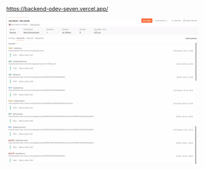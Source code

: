 https://backend-odev-seven.vercel.app/

![Result İmage](https://github.com/AzizEkren/Backend-Odev/blob/master/RunCollection%20Result.jpg)

